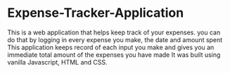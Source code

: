# Expense-Tracker-Application
This is a web application that helps keep track of your expenses. you can do that by logging in every expense you make, the date and amount spent
This application keeps record of each input you make and gives you an immediate total amount of the expenses you have made
It was built using vanilla Javascript, HTML and CSS.
